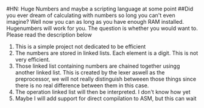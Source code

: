 #HN: Huge Numbers and maybe a scripting language at some point
##Did you ever dream of calculating with numbers so long you can't even imagine? Well now you can as long as you have enough RAM installed. Hugenumbers will work for you. The question is whether you would want to. Please read the description below

1. This is a simple project not dedicated to be efficient
2. The numbers are stored in linked lists. Each element is a digit. This is not very efficient.
3. Those linked list containing numbers are chained together usingg another linked list. This is created by the lexer aswell as the preprocessor, we will not really distinguish betweeen those things since there is no real difference between them in this case.
4. The operation linked list will then be interpreted. I don't know how yet
5. Maybe I will add support for direct compilation to ASM, but this can wait
